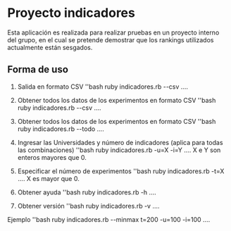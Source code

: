 # Proyecto indicadores

Esta aplicación es realizada para realizar pruebas en un proyecto interno del grupo, en el cual se pretende demostrar que los rankings utilizados actualmente están sesgados.

## Forma de uso

1. Salida en formato CSV
''bash
ruby indicadores.rb --csv
....

2. Obtener todos los datos de los experimentos en formato CSV
''bash
ruby indicadores.rb --csv
....

2. Obtener todos los datos de los experimentos en formato CSV
''bash
ruby indicadores.rb --todo
....

3. Ingresar las Universidades y número de indicadores (aplica para todas las combinaciones)
''bash
ruby indicadores.rb -u=X -i=Y
....
X e Y son enteros mayores que 0.

4. Especificar el número de experimentos
''bash
ruby indicadores.rb -t=X
....
X es mayor que 0.

5. Obtener ayuda
''bash
ruby indicadores.rb -h
....


6. Obtener versión
''bash
ruby indicadores.rb -v
....

Ejemplo
''bash
ruby indicadores.rb --minmax t=200 -u=100 -i=100
....
